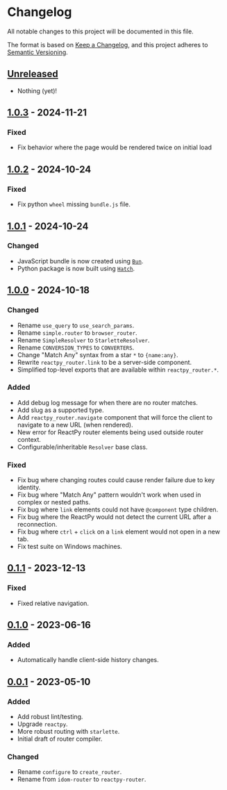 # Changelog

All notable changes to this project will be documented in this file.

<!--attr-start-->

The format is based on [Keep a Changelog](https://keepachangelog.com/en/1.0.0/), and this project adheres to [Semantic Versioning](https://semver.org/spec/v2.0.0.html).

<!--attr-end-->

<!--
Using the following categories, list your changes in this order:

### Added
-   for new features.

### Changed
-   for changes in existing functionality.

### Deprecated
-   for soon-to-be removed features.

### Removed
-   for removed features.

### Fixed
-   for bug fixes.

### Security
-   for vulnerability fixes.
 -->

<!--changelog-start-->

## [Unreleased]

-   Nothing (yet)!

## [1.0.3] - 2024-11-21

### Fixed

-   Fix behavior where the page would be rendered twice on initial load

## [1.0.2] - 2024-10-24

### Fixed

-   Fix python `wheel` missing `bundle.js` file.

## [1.0.1] - 2024-10-24

### Changed

-   JavaScript bundle is now created using [`Bun`](https://bun.sh/).
-   Python package is now built using [`Hatch`](https://hatch.pypa.io/).

## [1.0.0] - 2024-10-18

### Changed

-   Rename `use_query` to `use_search_params`.
-   Rename `simple.router` to `browser_router`.
-   Rename `SimpleResolver` to `StarletteResolver`.
-   Rename `CONVERSION_TYPES` to `CONVERTERS`.
-   Change "Match Any" syntax from a star `*` to `{name:any}`.
-   Rewrite `reactpy_router.link` to be a server-side component.
-   Simplified top-level exports that are available within `reactpy_router.*`.

### Added

-   Add debug log message for when there are no router matches.
-   Add slug as a supported type.
-   Add `reactpy_router.navigate` component that will force the client to navigate to a new URL (when rendered).
-   New error for ReactPy router elements being used outside router context.
-   Configurable/inheritable `Resolver` base class.

### Fixed

-   Fix bug where changing routes could cause render failure due to key identity.
-   Fix bug where "Match Any" pattern wouldn't work when used in complex or nested paths.
-   Fix bug where `link` elements could not have `@component` type children.
-   Fix bug where the ReactPy would not detect the current URL after a reconnection.
-   Fix bug where `ctrl` + `click` on a `link` element would not open in a new tab.
-   Fix test suite on Windows machines.

## [0.1.1] - 2023-12-13

### Fixed

-   Fixed relative navigation.

## [0.1.0] - 2023-06-16

### Added

-   Automatically handle client-side history changes.

## [0.0.1] - 2023-05-10

### Added

-   Add robust lint/testing.
-   Upgrade `reactpy`.
-   More robust routing with `starlette`.
-   Initial draft of router compiler.

### Changed

-   Rename `configure` to `create_router`.
-   Rename from `idom-router` to `reactpy-router`.

[Unreleased]: https://github.com/reactive-python/reactpy-router/compare/1.0.3...HEAD
[1.0.3]: https://github.com/reactive-python/reactpy-router/compare/1.0.2...1.0.3
[1.0.2]: https://github.com/reactive-python/reactpy-router/compare/1.0.1...1.0.2
[1.0.1]: https://github.com/reactive-python/reactpy-router/compare/1.0.0...1.0.1
[1.0.0]: https://github.com/reactive-python/reactpy-router/compare/0.1.1...1.0.0
[0.1.1]: https://github.com/reactive-python/reactpy-router/compare/0.1.0...0.1.1
[0.1.0]: https://github.com/reactive-python/reactpy-router/compare/0.0.1...0.1.0
[0.0.1]: https://github.com/reactive-python/reactpy-router/releases/tag/0.0.1
